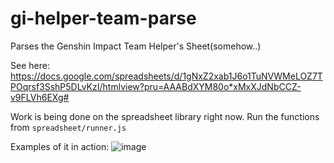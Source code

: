 # gi-helper-team-parse
Parses the Genshin Impact Team Helper's Sheet(somehow..)

See here: 
https://docs.google.com/spreadsheets/d/1gNxZ2xab1J6o1TuNVWMeLOZ7TPOqrsf3SshP5DLvKzI/htmlview?pru=AAABdXYM80o*xMxXJdNbCCZ-v9FLVh6EXg#

Work is being done on the spreadsheet library right now. 
Run the functions from `spreadsheet/runner.js`

Examples of it in action: 
![image](https://user-images.githubusercontent.com/16785960/210914519-7b57efc1-26b3-42a6-8987-f75bb80a077c.png)
